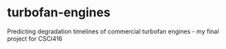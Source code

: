 # turbofan-engines
Predicting degradation timelines of commercial turbofan engines - my final project for CSCI416
